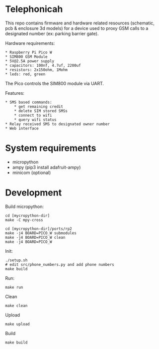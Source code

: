 # Telephonicah

This repo contains firmware and hardware related resources (schematic, pcb & enclosure 3d models) for a device used to proxy GSM calls to a designated number (ex: parking barrier gate).

Hardware requirements:

    * Raspberry Pi Pico W
    * SIM800 GSM Module
    * 5V@2.5A power supply
    * capacitors: 100nf, 4.7uf, 2200uf
    * resistors: 2x150ohm, 1Mohm
    * leds: red, green
    
The Pico controls the SIM800 module via UART.

Features:

    * SMS based commands:
        * get remaining credit
        * delete SIM stored SMSs
        * connect to wifi
        * query wifi status
    * Relay received SMS to designated owner number
    * Web interface

# System requirements
* micropython
* ampy (pip3 install adafruit-ampy)
* minicom (optional)


# Development
Build micropython:

    cd [mycropython-dir]
    make -C mpy-cross

    cd [mycropython-dir]/ports/rp2
    make -j4 BOARD=PICO_W submodules
    make -j4 BOARD=PICO_W clean
    make -j4 BOARD=PICO_W
    
Init:

    ./setup.sh
    # edit src/phone_numbers.py and add phone numbers
    make build
    
Run:

    make run
    
Clean

    make clean
    
Upload

    make upload
    
Build

    make build